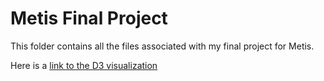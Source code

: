 # Metis Final Project  
This folder contains all the files associated with my final project for Metis.  

Here is a [link to the D3 visualization](https://raw.githubusercontent.com/jasonsyp/metis-datascience/master/projects/final/index.html)  
